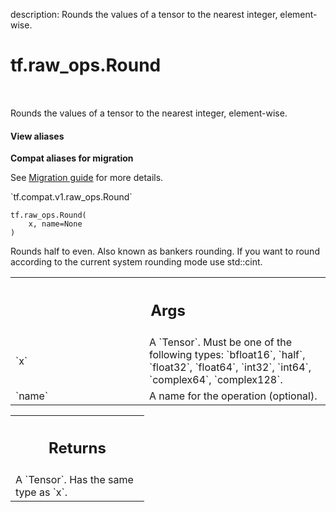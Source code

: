 description: Rounds the values of a tensor to the nearest integer, element-wise.

<div itemscope itemtype="http://developers.google.com/ReferenceObject">
<meta itemprop="name" content="tf.raw_ops.Round" />
<meta itemprop="path" content="Stable" />
</div>

# tf.raw_ops.Round

<!-- Insert buttons and diff -->

<table class="tfo-notebook-buttons tfo-api nocontent" align="left">

</table>



Rounds the values of a tensor to the nearest integer, element-wise.

<section class="expandable">
  <h4 class="showalways">View aliases</h4>
  <p>
<b>Compat aliases for migration</b>
<p>See
<a href="https://www.tensorflow.org/guide/migrate">Migration guide</a> for
more details.</p>
<p>`tf.compat.v1.raw_ops.Round`</p>
</p>
</section>

<pre class="devsite-click-to-copy prettyprint lang-py tfo-signature-link">
<code>tf.raw_ops.Round(
    x, name=None
)
</code></pre>



<!-- Placeholder for "Used in" -->

Rounds half to even.  Also known as bankers rounding. If you want to round
according to the current system rounding mode use std::cint.

<!-- Tabular view -->
 <table class="responsive fixed orange">
<colgroup><col width="214px"><col></colgroup>
<tr><th colspan="2"><h2 class="add-link">Args</h2></th></tr>

<tr>
<td>
`x`
</td>
<td>
A `Tensor`. Must be one of the following types: `bfloat16`, `half`, `float32`, `float64`, `int32`, `int64`, `complex64`, `complex128`.
</td>
</tr><tr>
<td>
`name`
</td>
<td>
A name for the operation (optional).
</td>
</tr>
</table>



<!-- Tabular view -->
 <table class="responsive fixed orange">
<colgroup><col width="214px"><col></colgroup>
<tr><th colspan="2"><h2 class="add-link">Returns</h2></th></tr>
<tr class="alt">
<td colspan="2">
A `Tensor`. Has the same type as `x`.
</td>
</tr>

</table>

